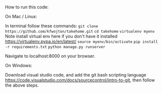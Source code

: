 How to run this code: 

On Mac / Linux: 

In terminal follow these commands: 
`git clone https://github.com/kfwojton/takehome.git` 
`cd takehome` 
`virtualenv myenv` 
Note install virtual env here if you don't have it installed https://virtualenv.pypa.io/en/latest/
`source myenv/bin/activate` 
`pip install -r requirements.txt` 
`python manage.py runserver` 

Navigate to localhost:8000 on your browser. 

On Windows: 

Download visual studio code, and add the git bash scripting language https://code.visualstudio.com/docs/sourcecontrol/intro-to-git, then follow the above steps. 

